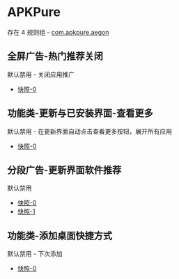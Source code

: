 # APKPure

存在 4 规则组 - [com.apkpure.aegon](/src/apps/com.apkpure.aegon.ts)

## 全屏广告-热门推荐关闭

默认禁用 - 关闭应用推广

- [快照-0](https://i.gkd.li/i/13466647)

## 功能类-更新与已安装界面-查看更多

默认禁用 - 在更新界面自动点击查看更多按钮，展开所有应用

- [快照-0](https://i.gkd.li/i/13466329)

## 分段广告-更新界面软件推荐

默认禁用

- [快照-0](https://i.gkd.li/i/13466329)
- [快照-1](https://i.gkd.li/i/13466610)

## 功能类-添加桌面快捷方式

默认禁用 - 下次添加

- [快照-0](https://i.gkd.li/i/13416401)
